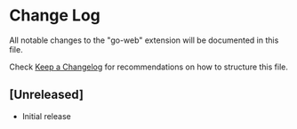 # Change Log

All notable changes to the "go-web" extension will be documented in this file.

Check [Keep a Changelog](http://keepachangelog.com/) for recommendations on how to structure this file.

## [Unreleased]

- Initial release